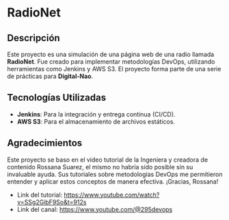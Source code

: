 # RadioNet

## Descripción
Este proyecto es una simulación de una página web de una radio llamada **RadioNet**. Fue creado para implementar metodologías DevOps, utilizando herramientas como Jenkins y AWS S3. El proyecto forma parte de una serie de prácticas para **Digital-Nao**.

## Tecnologías Utilizadas
- **Jenkins**: Para la integración y entrega continua (CI/CD).
- **AWS S3**: Para el almacenamiento de archivos estáticos.


## Agradecimientos
Este proyecto se baso en el video tutorial de la Ingeniera y creadora de contenido Rossana Suarez, el mismo no habría sido posible sin su invaluable ayuda. Sus tutoriales sobre metodologías DevOps me permitieron entender y aplicar estos conceptos de manera efectiva. ¡Gracias, Rossana!
* Link del tutorial: https://www.youtube.com/watch?v=SSg2GibF9So&t=912s
* Link del canal: https://www.youtube.com/@295devops
